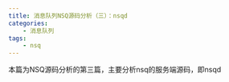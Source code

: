 ```yaml
---
title: 消息队列NSQ源码分析（三）：nsqd
categories:
    - 消息队列
tags:
    - nsq
---
```

本篇为NSQ源码分析的第三篇，主要分析nsq的服务端源码，即nsqd

<!-- more -->
